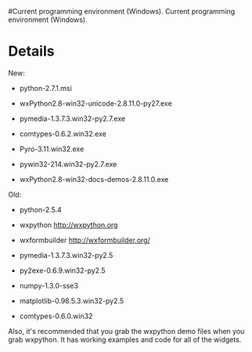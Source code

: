 #Current programming environment (Windows).
Current programming environment (Windows).

# Details #
New:
  * python-2.7.1.msi
  * wxPython2.8-win32-unicode-2.8.11.0-py27.exe
  * pymedia-1.3.7.3.win32-py2.7.exe

  * comtypes-0.6.2.win32.exe
  * Pyro-3.11.win32.exe
  * pywin32-214.win32-py2.7.exe
  * wxPython2.8-win32-docs-demos-2.8.11.0.exe

Old:
  * python-2.5.4
  * wxpython http://wxpython.org
  * wxformbuilder http://wxformbuilder.org/

  * pymedia-1.3.7.3.win32-py2.5
  * py2exe-0.6.9.win32-py2.5
  * numpy-1.3.0-sse3
  * matplotlib-0.98.5.3.win32-py2.5
  * comtypes-0.6.0.win32

Also, it's recommended that you grab the wxpython demo files when you grab wxpython. It has working examples and code for all of the widgets.